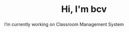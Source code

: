 <h1 align="center">Hi, I'm bcv</h1>
<h3 align="center"></h3>
<!-- Date 2-->
<!-- <p align="center"> <img src="https://komarev.com/ghpvc/?username=vnvb&label=Profile%20views&color=0e75b6&style=flat" alt="vnvb" /> </p>- -->
 I’m currently working on Classroom Management System



